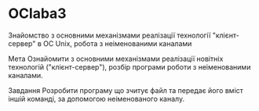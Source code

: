 # OClaba3
Знайомство з основними механізмами реалізації технології "клієнт-сервер" в ОС Unix, робота з неіменованими каналами

Мета Ознайомити з основними механізмами реалізації новітніх технологій ("клієнт-сервер"), розбір програми роботи з неіменованими каналами.

Завдання Розробити програму що зчитує файл та передає його вміст іншій команді, за допомогою неіменованого каналу.
